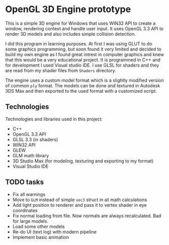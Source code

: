 # OpenGL 3D Engine prototype

This is a simple 3D engine for Windows that uses WIN32 API to create a window, rendering context and handle
user input. It uses OpenGL 3.3 API to render 3D models and also includes simple collision detection.

I did this program in learning purposes. At first I was using GLUT to do some graphics programming, but soon found 
it very limited and decided to build my own engine as I found great intrest in computer graphics and knew that this would 
be a very educational project. It is programmed in C++ and for development I used Visual studio IDE. I use GLSL
for shaders and they are read from my shader files from `Shaders` directory.

The engine uses a custom model format which is a slightly modified version of common `ply` format. The models can be done 
and textured in Autodesk 3DS Max and then exported to the used format with a customized script.

## Technologies

Technologies and libraries used in this project:

* C++
* OpenGL 3.3 API
* GLSL 3.3 (in shaders)
* WIN32 API
* GLEW
* GLM math library
* 3D Studio Max (for modeling, texturing and exporting to my format)
* Visual Studio IDE

## TODO tasks

* Fix all warnings
* Move to `GLM` instead of simple `vec3` struct in all math calculations
* Add light position to renderer and pass it to vertex shader in eye coordinates
* Fix normal loading from file. Now normals are always recalculated. Bad for large models.
* Load some other models
* Re-do UI (text log) with modern pipeline
* Implement basic animation